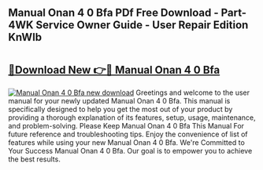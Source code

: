 ## Manual Onan 4 0 Bfa PDf Free Download - Part-4WK Service Owner Guide - User Repair Edition KnWIb

# <h2><a href="http://bc76216.oget.top/?id=Manual+Onan+4+0+Bfa">🔗Download New 👉🔴 Manual Onan 4 0 Bfa</a></h2>

[![Manual Onan 4 0 Bfa new download](https://i.imgur.com/5g1atiW.png)](http://bc76216.oget.top/?id=Manual+Onan+4+0+Bfa)
Greetings and welcome to the user manual for your newly updated Manual Onan 4 0 Bfa. This manual is specifically designed to help you get the most out of your product by providing a thorough explanation of its features, setup, usage, maintenance, and problem-solving. Please Keep Manual Onan 4 0 Bfa This Manual For future reference and troubleshooting tips. Enjoy the convenience of list of features while using your new Manual Onan 4 0 Bfa. We're Committed to Your Success Manual Onan 4 0 Bfa. Our goal is to empower you to achieve the best results.
